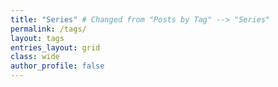 ```yaml
---
title: "Series" # Changed from "Posts by Tag" --> "Series"
permalink: /tags/
layout: tags
entries_layout: grid
class: wide
author_profile: false
---
```

